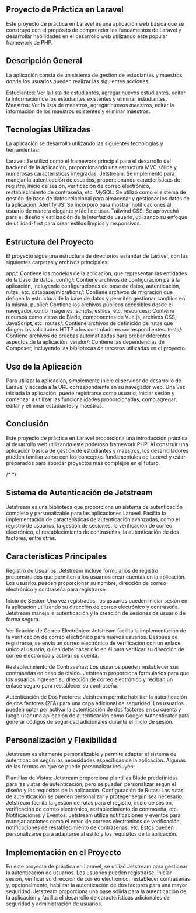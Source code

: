 ## Proyecto de Práctica en Laravel

Este proyecto de práctica en Laravel es una aplicación web básica que se construyó con el propósito de comprender los fundamentos de Laravel y desarrollar habilidades en el desarrollo web utilizando este popular framework de PHP.

## Descripción General

La aplicación consta de un sistema de gestión de estudiantes y maestros, donde los usuarios pueden realizar las siguientes acciones:

Estudiantes: Ver la lista de estudiantes, agregar nuevos estudiantes, editar la información de los estudiantes existentes y eliminar estudiantes.
Maestros: Ver la lista de maestros, agregar nuevos maestros, editar la información de los maestros existentes y eliminar maestros.

## Tecnologías Utilizadas

La aplicación se desarrolló utilizando las siguientes tecnologías y herramientas:

Laravel: Se utilizó como el framework principal para el desarrollo del backend de la aplicación, proporcionando una estructura MVC sólida y numerosas características integradas.
Jetstream: Se implementó para manejar la autenticación de usuarios, proporcionando características de registro, inicio de sesión, verificación de correo electrónico, restablecimiento de contraseña, etc.
MySQL: Se utilizó como el sistema de gestión de base de datos relacional para almacenar y gestionar los datos de la aplicación.
Alertify JS: Se incorporó para mostrar notificaciones al usuario de manera elegante y fácil de usar.
Tailwind CSS: Se aprovechó para el diseño y estilización de la interfaz de usuario, utilizando su enfoque de utilidad-first para crear estilos limpios y responsivos.

## Estructura del Proyecto

El proyecto sigue una estructura de directorios estándar de Laravel, con las siguientes carpetas y archivos principales:

app/: Contiene los modelos de la aplicación, que representan las entidades de la base de datos.
config/: Contiene archivos de configuración para la aplicación, incluyendo configuraciones de base de datos, autenticación, rutas, etc.
database/migrations/: Contiene archivos de migración que definen la estructura de la base de datos y permiten gestionar cambios en la misma.
public/: Contiene los archivos públicos accesibles desde el navegador, como imágenes, scripts, estilos, etc.
resources/: Contiene recursos como vistas de Blade, componentes de Vue.js, archivos CSS, JavaScript, etc.
routes/: Contiene archivos de definición de rutas que dirigen las solicitudes HTTP a los controladores correspondientes.
tests/: Contiene archivos de pruebas automatizadas para probar diferentes aspectos de la aplicación.
vendor/: Contiene las dependencias de Composer, incluyendo las bibliotecas de terceros utilizadas en el proyecto.

## Uso de la Aplicación

Para utilizar la aplicación, simplemente inicie el servidor de desarrollo de Laravel y acceda a la URL correspondiente en su navegador web. Una vez iniciada la aplicación, puede registrarse como usuario, iniciar sesión y comenzar a utilizar las funcionalidades proporcionadas, como agregar, editar y eliminar estudiantes y maestros.

## Conclusión

Este proyecto de práctica en Laravel proporciona una introducción práctica al desarrollo web utilizando este poderoso framework PHP. Al construir una aplicación básica de gestión de estudiantes y maestros, los desarrolladores pueden familiarizarse con los conceptos fundamentales de Laravel y estar preparados para abordar proyectos más complejos en el futuro.

/* */

## Sistema de Autenticación de Jetstream

Jetstream es una biblioteca que proporciona un sistema de autenticación completo y personalizable para las aplicaciones Laravel. Facilita la implementación de características de autenticación avanzadas, como el registro de usuarios, la gestión de sesiones, la verificación de correo electrónico, el restablecimiento de contraseñas, la autenticación de dos factores, entre otras.

## Características Principales

Registro de Usuarios: Jetstream incluye formularios de registro preconstruidos que permiten a los usuarios crear cuentas en la aplicación. Los usuarios pueden proporcionar su nombre, dirección de correo electrónico y contraseña para registrarse.

Inicio de Sesión: Una vez registrados, los usuarios pueden iniciar sesión en la aplicación utilizando su dirección de correo electrónico y contraseña. Jetstream maneja la autenticación y la creación de sesiones de usuario de forma segura.

Verificación de Correo Electrónico: Jetstream facilita la implementación de la verificación de correo electrónico para nuevos usuarios. Después de registrarse, se envía un correo electrónico de verificación con un enlace único al usuario, quien debe hacer clic en él para verificar su dirección de correo electrónico y activar su cuenta.

Restablecimiento de Contraseñas: Los usuarios pueden restablecer sus contraseñas en caso de olvido. Jetstream proporciona formularios para que los usuarios ingresen su dirección de correo electrónico y reciban un enlace seguro para restablecer su contraseña.

Autenticación de Dos Factores: Jetstream permite habilitar la autenticación de dos factores (2FA) para una capa adicional de seguridad. Los usuarios pueden optar por activar la autenticación de dos factores en su cuenta y luego usar una aplicación de autenticación como Google Authenticator para generar códigos de seguridad adicionales durante el inicio de sesión.

## Personalización y Flexibilidad

Jetstream es altamente personalizable y permite adaptar el sistema de autenticación según las necesidades específicas de la aplicación. Algunas de las formas en que se puede personalizar incluyen:

Plantillas de Vistas: Jetstream proporciona plantillas Blade predefinidas para las vistas de autenticación, pero se pueden personalizar según el diseño y los requisitos de la aplicación.
Configuración de Rutas: Las rutas de autenticación se pueden personalizar y proteger según sea necesario. Jetstream facilita la gestión de rutas para el registro, inicio de sesión, verificación de correo electrónico, restablecimiento de contraseña, etc.
Notificaciones y Eventos: Jetstream utiliza notificaciones y eventos para manejar acciones como el envío de correos electrónicos de verificación, notificaciones de restablecimiento de contraseñas, etc. Estos pueden personalizarse para adaptarse al estilo y los requisitos de la aplicación.

## Implementación en el Proyecto
En este proyecto de práctica en Laravel, se utilizó Jetstream para gestionar la autenticación de usuarios. Los usuarios pueden registrarse, iniciar sesión, verificar su dirección de correo electrónico, restablecer contraseñas y, opcionalmente, habilitar la autenticación de dos factores para una mayor seguridad. Jetstream proporciona una base sólida para la autenticación de la aplicación y facilita el desarrollo de características adicionales de seguridad y administración de usuarios.

